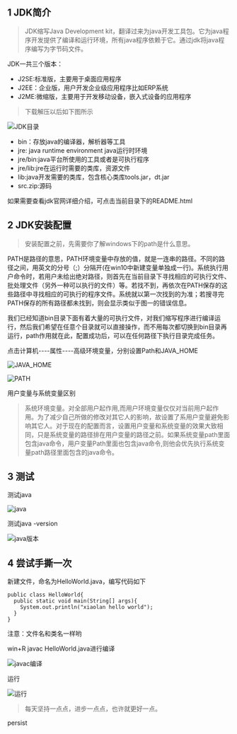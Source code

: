 ## 1 JDK简介

> JDK缩写Java Development kit，翻译过来为java开发工具包。它为java程序开发提供了编译和运行环境，所有java程序依赖于它。通过jdk将java程序编写为字节码文件。

JDK一共三个版本：

- J2SE:标准版，主要用于桌面应用程序
- J2EE：企业版，用户开发企业级应用程序比如ERP系统
- J2ME:微缩版，主要用于开发移动设备，嵌入式设备的应用程序

> 下载解压以后如下图所示

![JDK目录](https://imgkr.cn-bj.ufileos.com/1a3d8604-90e0-4a11-a769-a8191a5358db.png)

- bin：存放java的编译器，解析器等工具
- jre: java runtime environment java运行时环境
- jre/bin:java平台所使用的工具或者是可执行程序
- jre/lib:jre在运行时需要的类库，资源文件
- lib:java开发需要的类库，包含核心类库tools.jar，dt.jar
- src.zip:源码

如果需要查看jdk官网详细介绍，可点击当前目录下的README.html


## 2 JDK安装配置

> 安装配置之前，先需要你了解windows下的path是什么意思。

PATH是路径的意思，PATH环境变量中存放的值，就是一连串的路径。不同的路径之间，用英文的分号（;）分隔开(在win10中新建变量单独成一行)。系统执行用户命令时，若用户未给出绝对路径，则首先在当前目录下寻找相应的可执行文件、批处理文件（另外一种可以执行的文件）等。若找不到，再依次在PATH保存的这些路径中寻找相应的可执行的程序文件。系统就以第一次找到的为准；若搜寻完PATH保存的所有路径都未找到，则会显示类似于图一的错误信息。

我们已经知道bin目录下面有着大量的可执行文件，对我们缩写程序进行编译运行，然后我们希望在任意个目录就可以直接操作，而不用每次都切换到bin目录再运行，path作用就在此，配置成功后，可以在任何路径下执行目录完成任务。

点击计算机----属性----高级环境变量，分别设置Path和JAVA_HOME

![JAVA_HOME](https://imgkr.cn-bj.ufileos.com/55ace626-0b25-4b6e-918a-a65fa5b84656.png)

![PATH](https://imgkr.cn-bj.ufileos.com/c077c08a-2b14-4c00-a682-5890ca53bf6e.png)

用户变量与系统变量区别

>  系统环境变量。对全部用户起作用,而用户环境变量仅仅对当前用户起作用。为了减少自己所做的修改对其它人的影响，故设置了系用户变量避免影响其它人。对于现在的配置而言，设置用户变量和系统变量的效果大致相同，只是系统变量的路径排在用户变量的路径之前。如果系统变量path里面包含java命令，用户变量Path里面也包含java命令,则他会优先执行系统变量path路径里面包含的java命令。

## 3 测试

测试java

![java](https://imgkr.cn-bj.ufileos.com/3f8d7b5f-6be6-45ce-aca7-31478a899f9b.png)

测试java -version

![java版本](https://imgkr.cn-bj.ufileos.com/57b85d0f-a73f-4bd5-9ce1-095dd79e398a.png)

## 4 尝试手撕一次

新建文件，命名为HelloWorld.java，编写代码如下

```
public class HelloWorld{
  public static void main(String[] args){
    System.out.println("xiaolan hello world");
  }
}
```
注意：文件名和类名一样哟

win+R javac HelloWorld.java进行编译

![javac编译](https://imgkr.cn-bj.ufileos.com/b8c7e235-0dff-4184-a0b1-5248c7ac5f39.png)

运行

![运行](https://imgkr.cn-bj.ufileos.com/817f2c1b-530b-4af7-bc33-ef945b3211c5.png)

> 每天坚持一点点，进步一点点，也许就更好一点。

persist









